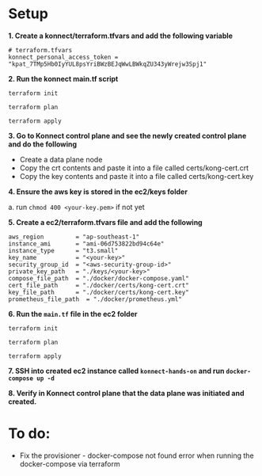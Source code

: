 # Setup

__1. Create a konnect/terraform.tfvars and add the following variable__

```
# terraform.tfvars
konnect_personal_access_token = "kpat_7TMp5Hb0IyYUL8psYriBWzBEJqWwLBWkqZU343yWrejw3Spj1"
```

__2. Run the konnect main.tf script__

```
terraform init

terraform plan

terraform apply
```

__3. Go to Konnect control plane and see the newly created control plane and do the following__

  - Create a data plane node
  - Copy the crt contents and paste it into a file called certs/kong-cert.crt
  - Copy the key contents and paste it into a file called certs/kong-cert.key

__4. Ensure the aws key is stored in the ec2/keys folder__

a. run `chmod 400 <your-key.pem>` if not yet

__5. Create a ec2/terraform.tfvars file and add the following__

```
aws_region         = "ap-southeast-1"
instance_ami       = "ami-06d753822bd94c64e"
instance_type      = "t3.small"
key_name           = "<your-key>"
security_group_id  = "<aws-security-group-id>"
private_key_path   = "./keys/<your-key>"
compose_file_path  = "./docker/docker-compose.yaml"
cert_file_path     = "./docker/certs/kong-cert.crt"
key_file_path      = "./docker/certs/kong-cert.key"
prometheus_file_path  = "./docker/prometheus.yml"
```

__6. Run the `main.tf` file in the ec2 folder__

```
terraform init

terraform plan

terraform apply
```

__7. SSH into created ec2 instance called `konnect-hands-on` and run `docker-compose up -d`__

__8. Verify in Konnect control plane that the data plane was initiated and created.__

# To do:

- Fix the provisioner - docker-compose not found error when running the docker-compose via terraform
